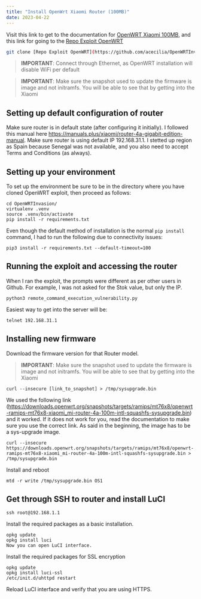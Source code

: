 ```yaml
---
title: "Install OpenWrt Xiaomi Router (100MB)"
date: 2023-04-22
---
```


Visit this link to get to the documentation for [OpenWRT Xiaomi 100MB](https://openwrt.org/inbox/toh/xiaomi/r4ac), and this link for going to the [Repo Exploit OpenWRT](https://github.com/acecilia/OpenWRTInvasion)

```bash
git clone [Repo Exploit OpenWRT](https://github.com/acecilia/OpenWRTInvasion)
```

> **IMPORTANT**: Connect through Ethernet, as OpenWRT installation will disable WiFi per default

> **IMPORTANT**: Make sure the snapshot used to update the firmware is image and not initramfs. You will be able to see that by getting into the Xiaomi 


## Setting up default configuration of router
Make sure router is in default state (after configuring it initially). I followed this manual here https://manuals.plus/xiaomi/router-4a-gigabit-edition-manual. Make sure router is using default IP 192.168.31.1. I stetted up region as Spain because Senegal was not available, and you also need to accept Terms and Conditions (as always).

## Setting up your environment

To set up the environment be sure to be in the directory where you have cloned OpenWRT exploit, then proceed as follows:

```
cd OpenWRTInvasion/
virtualenv .venv
source .venv/bin/activate
pip install -r requirements.txt
```

Even though the default method of installation is the normal `pip install` command, I had to run the following due to connectivity issues:

``` 
pip3 install -r requirements.txt --default-timeout=100
```


## Running the exploit and accessing the router

When I ran the exploit, the prompts were different as per other users in Github. For example, I was not asked for the Stok value, but only the IP.

```
python3 remote_command_execution_vulnerability.py
```

Easiest way to get into the server will be:
```
telnet 192.168.31.1
```

## Installing new firmware

Download the firmware version for that Router model. 
 
> **IMPORTANT**: Make sure the snapshot used to update the firmware is image and not initramfs. You will be able to see that by getting into the Xiaomi

```
curl --insecure [link_to_snapshot] > /tmp/sysupgrade.bin
```

We used the following link (https://downloads.openwrt.org/snapshots/targets/ramips/mt76x8/openwrt-ramips-mt76x8-xiaomi_mi-router-4a-100m-intl-squashfs-sysupgrade.bin) and it worked. If it does not work for you, read the documentation to make sure you use the correct link. As said in the beginning, the image has to be a sys-upgrade image. 

```
curl --insecure https://downloads.openwrt.org/snapshots/targets/ramips/mt76x8/openwrt-ramips-mt76x8-xiaomi_mi-router-4a-100m-intl-squashfs-sysupgrade.bin > /tmp/sysupgrade.bin
```

Install and reboot

```
mtd -r write /tmp/sysupgrade.bin OS1
```

## Get through SSH to router and install LuCI

```
ssh root@192.168.1.1
```

Install the required packages as a basic installation.

```
opkg update
opkg install luci
Now you can open LuCI interface.
```

Install the required packages for SSL encryption

```
opkg update
opkg install luci-ssl
/etc/init.d/uhttpd restart
```

Reload LuCI interface and verify that you are using HTTPS.





